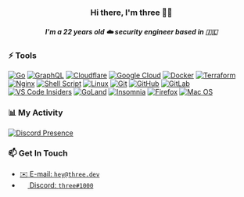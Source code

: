 <h3 align="center">Hi there, I'm three 👋🏻</h3>
<h5 align="center">I'm a 22 years old ☁️ security engineer based in 🇮🇱</h5>

### ⚡ Tools

<div align="left">

  <a href="">![Go](https://img.shields.io/badge/go-%2300ADD8.svg?style=for-the-badge&logo=go&logoColor=white)</a>
  <a href="">![GraphQL](https://img.shields.io/badge/-GraphQL-E10098?style=for-the-badge&logo=graphql&logoColor=white)</a>
  <a href="">![Cloudflare](https://img.shields.io/badge/Cloudflare-F38020?style=for-the-badge&logo=Cloudflare&logoColor=white)</a>
  <a href="">![Google Cloud](https://img.shields.io/badge/GoogleCloud-%234285F4.svg?style=for-the-badge&logo=google-cloud&logoColor=white)</a>
  <a href="">![Docker](https://img.shields.io/badge/docker-%230db7ed.svg?style=for-the-badge&logo=docker&logoColor=white)</a>
  <a href="">![Terraform](https://img.shields.io/badge/terraform-%235835CC.svg?style=for-the-badge&logo=terraform&logoColor=white)</a>
  <a href="">![Nginx](https://img.shields.io/badge/nginx-%23009639.svg?style=for-the-badge&logo=nginx&logoColor=white)</a>
  <a href="">![Shell Script](https://img.shields.io/badge/shell_script-%23121011.svg?style=for-the-badge&logo=gnu-bash&logoColor=white)</a>
  <a href="">![Linux](https://img.shields.io/badge/Linux-FCC624?style=for-the-badge&logo=linux&logoColor=black)</a>
  <a href="">![Git](https://img.shields.io/badge/git-%23F05033.svg?style=for-the-badge&logo=git&logoColor=white)</a>
  <a href="">![GitHub](https://img.shields.io/badge/github-%23121011.svg?style=for-the-badge&logo=github&logoColor=white)</a>
  <a href="">![GitLab](https://img.shields.io/badge/gitlab-%23181717.svg?style=for-the-badge&logo=gitlab&logoColor=white)</a>
  <a href="">![VS Code Insiders](https://img.shields.io/badge/VS%20Code%20Insiders-35b393.svg?style=for-the-badge&logo=visual-studio-code&logoColor=white)</a>
  <a href="">![GoLand](https://img.shields.io/badge/GoLand-0f0f0f?&style=for-the-badge&logo=goland&logoColor=white)</a>
  <a href="">![Insomnia](https://img.shields.io/badge/Insomnia-black?style=for-the-badge&logo=insomnia&logoColor=5849BE)</a>
  <a href="">![Firefox](https://img.shields.io/badge/Firefox-FF7139?style=for-the-badge&logo=Firefox-Browser&logoColor=white)</a>
  <a href="">![Mac OS](https://img.shields.io/badge/mac%20os-000000?style=for-the-badge&logo=macos&logoColor=F0F0F0)</a>

</div>

### 📊 My Activity

[![Discord Presence](https://lanyard.cnrad.dev/api/993479731066454087?theme=dark&bg=171A1F&animated=false&borderRadius=15px&idleMessage=Just%20chilling%20🏝️)](https://discord.com/users/993479731066454087)

### 📫 Get In Touch
- <a href="mailto:hey@three.dev">✉️ E-mail: `hey@three.dev`</a>
- <a href="https://discord.com/users/993479731066454087"><img src="https://www.tellmebest.com/wp-content/uploads/2022/03/discord-logo-4-1.png" width=16 height=16 align="center" /> Discord: `three#1000`</a>
